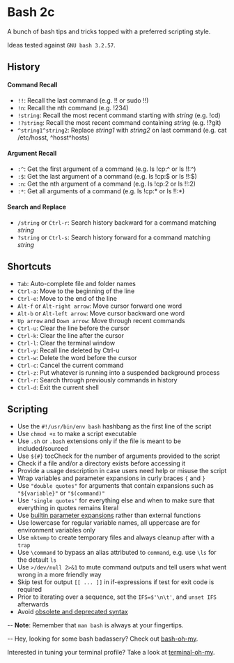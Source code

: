 # Bash 2c
A bunch of bash tips and tricks topped with a preferred scripting style.

Ideas tested against `GNU bash 3.2.57`.

## History

#### Command Recall
- `!!`: Recall the last command (e.g. !! or sudo !!)
- `!n`: Recall the nth command (e.g. !234)
- `!string`: Recall the most recent command starting with _string_ (e.g. !cd)
- `!?string`: Recall the most recent command containing _string_ (e.g. !?git)
- `^string1^string2`: Replace _string1_ with _string2_ on last command (e.g. cat /etc/hosst, ^hosst^hosts)

#### Argument Recall
- `:^`: Get the first argument of a command (e.g. ls !cp:^ or ls !!:^)
- `:$`: Get the last argument of a command (e.g. ls !cp:$ or ls !!:$)
- `:n`: Get the nth argument of a command (e.g. ls !cp:2 or ls !!:2)
- `:*`: Get all arguments of a command (e.g. ls !cp:\* or ls !!:\*)

#### Search and Replace
- `/string` or `Ctrl-r`: Search history backward for a command matching _string_
- `?string` or `Ctrl-s`: Search history forward for a command matching _string_

## Shortcuts

- `Tab`: Auto-complete file and folder names
- `Ctrl-a`: Move to the beginning of the line
- `Ctrl-e`: Move to the end of the line
- `Alt-f` or `Alt-right arrow`: Move cursor forward one word
- `Alt-b` or `Alt-left arrow`: Move cursor backward one word
- `Up arrow` and `Down arrow`: Move through recent commands
- `Ctrl-u`: Clear the line before the cursor
- `Ctrl-k`: Clear the line after the cursor
- `Ctrl-l`: Clear the terminal window
- `Ctrl-y`: Recall line deleted by Ctrl-u
- `Ctrl-w`: Delete the word before the cursor
- `Ctrl-c`: Cancel the current command
- `Ctrl-z`: Put whatever is running into a suspended background process
- `Ctrl-r`: Search through previously commands in history
- `Ctrl-d`: Exit the current shell
 
## Scripting

- Use the `#!/usr/bin/env bash` hashbang as the first line of the script
- Use `chmod +x` to make a script executable
- Use `.sh` or `.bash` extensions only if the file is meant to be included/sourced
- Use `${#}` tocCheck for the number of arguments provided to the script
- Check if a file and/or a directory exists before accessing it
- Provide a usage description in case users need help or misuse the script
- Wrap variables and parameter expansions in curly braces `{` and `}`
- Use `"double quotes"` for arguments that contain expansions such as `"${variable}"` or `"$(command)"`
- Use `'single quotes'` for everything else and when to make sure that everything in quotes remains literal
- Use [builtin parameter expansions](https://www.gnu.org/software/bash/manual/html_node/Shell-Parameter-Expansion.html) rather than external functions
- Use lowercase for regular variable names, all uppercase are for environment variables only
- Use `mktemp` to create temporary files and always cleanup after with a `trap`
- Use `\command` to bypass an alias attributed to `command`, e.g. use `\ls` for the detault `ls`
- Use `>/dev/null 2>&1` to mute command outputs and tell users what went wrong in a more friendly way
- Skip test for output `[[ ... ]]` in if-expressions if test for exit code is required
- Prior to iterating over a sequence, set the `IFS=$'\n\t'`, and `unset IFS` afterwards
- Avoid [obsolete and deprecated syntax](http://wiki.bash-hackers.org/scripting/obsolete)

--
**Note**: Remember that `man bash` is always at your fingertips.

--
Hey, looking for some bash badassery? Check out [bash-oh-my](https://github.com/adrfer/bash-oh-my).

Interested in tuning your terminal profile? Take a look at [terminal-oh-my](https://github.com/adrfer/terminal-oh-my).
